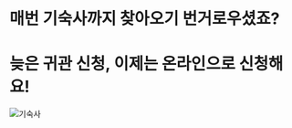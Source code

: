 # 매번 기숙사까지 찾아오기 번거로우셨죠?
# 늦은 귀관 신청, 이제는 온라인으로 신청해요!
![기숙사](https://cdn.pixabay.com/photo/2020/02/02/20/26/famu-4814068_1280.jpg)

